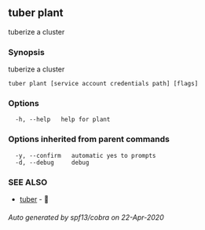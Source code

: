 ## tuber plant

tuberize a cluster

### Synopsis

tuberize a cluster

```
tuber plant [service account credentials path] [flags]
```

### Options

```
  -h, --help   help for plant
```

### Options inherited from parent commands

```
  -y, --confirm   automatic yes to prompts
  -d, --debug     debug
```

### SEE ALSO

* [tuber](tuber.md)	 - 🥔

###### Auto generated by spf13/cobra on 22-Apr-2020
